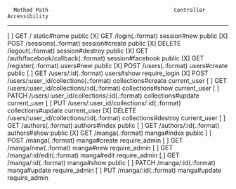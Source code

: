       Method Path                                        Controller           Accessibility
--------------------------------------------------------------------------------------------
 [ ]  GET    /                                           static#home          public
 [X]  GET    /login(.:format)                            session#new          public
 [X]  POST   /sessions(.:format)                         session#create       public
 [X]  DELETE /logout(.:format)                           session#destroy      public
 [X]  GET    /auth/facebook/callback(.:format)           session#facebook     public
 [X]  GET    /register(.:format)                         users#new            public
 [X]  POST   /users(.:format)                            users#create         public
 [.]  GET    /users/:id(.:format)                        users#show           require_login
 [X]  POST   /users/:user_id/collections(.:format)       collections#create   current_user
 [ ]  GET    /users/:user_id/collections/:id(.:format)   collections#show     current_user
 [ ]  PATCH  /users/:user_id/collections/:id(.:format)   collections#update   current_user
 [ ]  PUT    /users/:user_id/collections/:id(.:format)   collections#update   current_user
 [X]  DELETE /users/:user_id/collections/:id(.:format)   collections#destroy  current_user
 [ ]  GET    /authors(.:format)                          authors#index        public
 [ ]  GET    /authors/:id(.:format)                      authors#show         public
 [X]  GET    /manga(.:format)                            manga#index          public
 [ ]  POST   /manga(.:format)                            manga#create         require_admin
 [ ]  GET    /manga/new(.:format)                        manga#new            require_admin
 [ ]  GET    /manga/:id/edit(.:format)                   manga#edit           require_admin
 [.]  GET    /manga/:id(.:format)                        manga#show           public
 [ ]  PATCH  /manga/:id(.:format)                        manga#update         require_admin
 [ ]  PUT    /manga/:id(.:format)                        manga#update         require_admin

